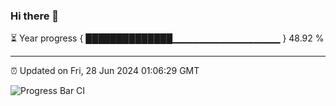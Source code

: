 ### Hi there 👋

⏳ Year progress { ██████████████▁▁▁▁▁▁▁▁▁▁▁▁▁▁▁▁ } 48.92 %

---

⏰ Updated on Fri, 28 Jun 2024 01:06:29 GMT

![Progress Bar CI](https://github.com/liununu/liununu/workflows/Progress%20Bar%20CI/badge.svg)
